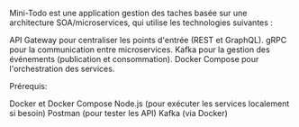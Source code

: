Mini-Todo est une application gestion des taches basée sur une architecture SOA/microservices, qui utilise les technologies suivantes :

API Gateway pour centraliser les points d'entrée (REST et GraphQL). gRPC pour la communication entre microservices. Kafka pour la gestion des événements (publication et consommation). Docker Compose pour l'orchestration des services.

Prérequis:

Docker et Docker Compose Node.js (pour exécuter les services localement si besoin) Postman (pour tester les API) Kafka (via Docker)

